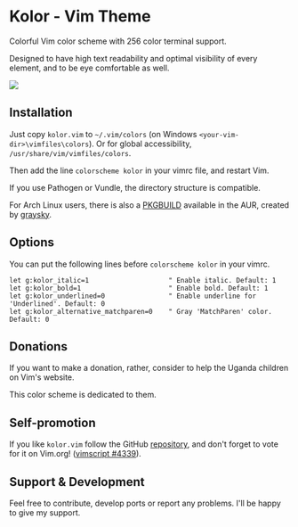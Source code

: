 Kolor - Vim Theme
=================

Colorful Vim color scheme with 256 color terminal support.

Designed to have high text readability and optimal visibility of every element, and to be eye comfortable as well.

![][screenshot]

## Installation

Just copy `kolor.vim` to `~/.vim/colors` (on Windows `<your-vim-dir>\vimfiles\colors`). Or for global accessibility, `/usr/share/vim/vimfiles/colors`.

Then add the line `colorscheme kolor` in your vimrc file, and restart Vim.

If you use Pathogen or Vundle, the directory structure is compatible.

For Arch Linux users, there is also a [PKGBUILD][pkgbuild] available in the AUR, created by [graysky][graysky2].

## Options

You can put the following lines before `colorscheme kolor` in your vimrc.

    let g:kolor_italic=1                    " Enable italic. Default: 1
    let g:kolor_bold=1                      " Enable bold. Default: 1
    let g:kolor_underlined=0                " Enable underline for 'Underlined'. Default: 0
    let g:kolor_alternative_matchparen=0    " Gray 'MatchParen' color. Default: 0

## Donations

If you want to make a donation, rather, consider to help the Uganda children on Vim's website.

This color scheme is dedicated to them.

## Self-promotion

If you like `kolor.vim` follow the GitHub [repository][repository], and don't forget to vote for it on Vim.org! ([vimscript #4339][script]).

[script]: http://www.vim.org/scripts/script.php?script_id=4339
[repository]: https://github.com/zeis/vim-kolor
[screenshot]: https://lh5.googleusercontent.com/-z7CGCLXhTNQ/UM-4XPy52fI/AAAAAAAAAHo/iCFTSqaoapA/s852/kolor-screenshot.jpg
[pkgbuild]: https://aur.archlinux.org/packages/vim-kolor/
[graysky2]: https://github.com/graysky2

## Support & Development

Feel free to contribute, develop ports or report any problems. I'll be happy to give my support.

